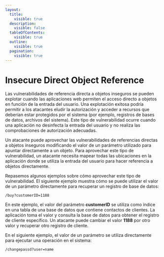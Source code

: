 ```yaml
---
layout:
  title:
    visible: true
  description:
    visible: false
  tableOfContents:
    visible: true
  outline:
    visible: true
  pagination:
    visible: true
---
```


# Insecure Direct Object Reference

Las vulnerabilidades de referencia directa a objetos inseguros se pueden explotar cuando las aplicaciones web permiten el acceso directo a objetos en función de la entrada del usuario. Una explotación exitosa podría permitir a los atacantes eludir la autorización y acceder a recursos que deberían estar protegidos por el sistema (por ejemplo, registros de bases de datos, archivos del sistema). Este tipo de vulnerabilidad ocurre cuando una aplicación no desinfecta la entrada del usuario y no realiza las comprobaciones de autorización adecuadas.

Un atacante puede aprovechar las vulnerabilidades de referencias directas a objetos inseguros modificando el valor de un parámetro utilizado para apuntar directamente a un objeto. Para aprovechar este tipo de vulnerabilidad, un atacante necesita mapear todas las ubicaciones en la aplicación donde se utiliza la entrada del usuario para hacer referencia a objetos directamente.

Repasemos algunos ejemplos sobre cómo aprovechar este tipo de vulnerabilidad. El siguiente ejemplo muestra cómo se puede utilizar el valor de un parámetro directamente para recuperar un registro de base de datos:

```
/buy?customerID=1188
```

En este ejemplo, el valor del parámetro **customerID** se utiliza como índice en una tabla de una base de datos que contiene contactos de clientes. La aplicación toma el valor y consulta la base de datos para obtener el registro de cliente específico. Un atacante puede cambiar el valor **1188** por otro valor y recuperar otro registro de cliente.

En el siguiente ejemplo, el valor de un parámetro se utiliza directamente para ejecutar una operación en el sistema:

```
/changepassd?user=name
```
